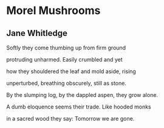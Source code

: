 # Morel Mushrooms
## Jane Whitledge
Softly they come
thumbing up from
firm ground

protruding unharmed.
Easily crumbled
and yet

how they shouldered
the leaf and mold
aside, rising

unperturbed,
breathing obscurely,
still as stone.

By the slumping log,
by the dappled aspen,
they grow alone.

A dumb eloquence
seems their trade.
Like hooded monks

in a sacred wood
they say:
Tomorrow we are gone.